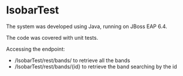 # IsobarTest

The system was developed using Java, running on JBoss EAP 6.4.

The code was covered with unit tests.

Accessing the endpoint:
- /IsobarTest/rest/bands/ to retrieve all the bands
- /IsobarTest/rest/bands/{id} to retrieve the band searching by the id
